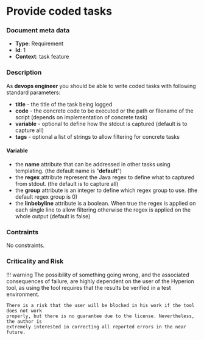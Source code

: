 # Provide coded tasks

### Document meta data
 - **Type**: Requirement
 - **Id**: 1
 - **Context**: task feature

### Description

As **devops engineer** you should be able to write coded tasks with following
standard parameters:

 - **title** - the title of the task being logged
 - **code** - the concrete code to be executed or the path or filename of the script
              (depends on implementation of concrete task)
 - **variable** - optional to define how the stdout is captured
              (default is to capture all)
 - **tags** - optional a list of strings to allow filtering for concrete tasks
       
#### Variable
 - the **name** attribute that can be addressed in other tasks using templating.
   (the default name is "**default**")
 - the **regex** attribute represent the Java regex to define what to captured from stdout.
   (the default is to capture all)
 - the **group** attribute is an integer to define which regex group to use.
   (the default regex group is 0)
 - the **linbebyline** attribute is a boolean. When true the regex is applied on each
   single line to allow filtering otherwise the regex is applied on the whole output
   (default is false)

### Contraints

No constraints.

### Criticality and Risk

!!! warning
    The possibility of something going wrong, and the associated consequences of failure,
    are highly dependent on the user of the Hyperion tool, as using the tool requires that
    the results be verified in a test environment.

    There is a risk that the user will be blocked in his work if the tool does not work
    properly, but there is no guarantee due to the license. Nevertheless, the author is
    extremely interested in correcting all reported errors in the near future.
